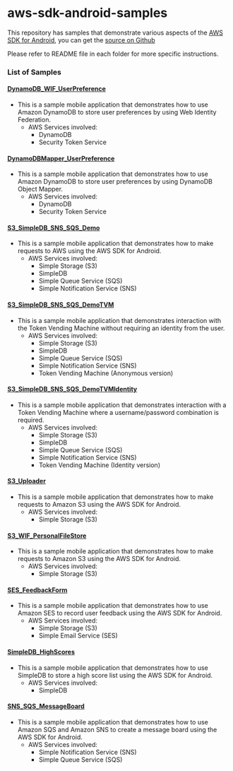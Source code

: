 aws-sdk-android-samples
=======================

This repository has samples that demonstrate various aspects of the [AWS SDK for Android](http://aws.amazon.com/sdkforandroid), you can get the [source on Github](https://github.com/aws/aws-sdk-android)

Please refer to README file in each folder for more specific instructions.

### List of Samples

#### [DynamoDB_WIF_UserPreference](DynamoDB_WIF_UserPreference/README.md)
* This is a sample mobile application that demonstrates how to use Amazon DynamoDB to store user preferences by using Web Identity Federation.
    * AWS Services involved:
      + DynamoDB
      + Security Token Service

#### [DynamoDBMapper_UserPreference](DynamoDBMapper_UserPreference/README.md)
* This is a sample mobile application that demonstrates how to use Amazon DynamoDB to store user preferences by using DynamoDB Object Mapper.
    * AWS Services involved:
      + DynamoDB
      + Security Token Service
     
#### [S3_SimpleDB_SNS_SQS_Demo](S3_SimpleDB_SNS_SQS_Demo/README.md)
* This is a sample mobile application that demonstrates how to make requests to AWS using the AWS SDK for Android.
    * AWS Services involved:
      + Simple Storage (S3)
      + SimpleDB
      + Simple Queue Service (SQS)
      + Simple Notification Service (SNS)

#### [S3_SimpleDB_SNS_SQS_DemoTVM](S3_SimpleDB_SNS_SQS_DemoTVM/README.md)
* This is a sample mobile application that demonstrates interaction with the Token Vending Machine without requiring an identity from the user.
    * AWS Services involved:
      + Simple Storage (S3)
      + SimpleDB
      + Simple Queue Service (SQS)
      + Simple Notification Service (SNS)
      + Token Vending Machine (Anonymous version)

#### [S3_SimpleDB_SNS_SQS_DemoTVMIdentity](S3_SimpleDB_SNS_SQS_DemoTVMIdentity/README.md)
* This is a sample mobile application that demonstrates interaction with a Token Vending Machine where a username/password combination is required.
    * AWS Services involved:
      + Simple Storage (S3)
      + SimpleDB
      + Simple Queue Service (SQS)
      + Simple Notification Service (SNS)
      + Token Vending Machine (Identity version)

#### [S3_Uploader](S3_Uploader/README.md)
* This is a sample mobile application that demonstrates how to make requests to Amazon S3 using the AWS SDK for Android.
    * AWS Services involved:
      + Simple Storage (S3)

#### [S3_WIF_PersonalFileStore](S3_WIF_PersonalFileStore/README.html)
* This is a sample mobile application that demonstrates how to make requests to Amazon S3 using the AWS SDK for Android.
    * AWS Services involved:
      + Simple Storage (S3)

#### [SES_FeedbackForm](SES_FeedbackForm/README.md)
* This is a sample mobile application that demonstrates how to use Amazon SES to record user feedback using the AWS SDK for Android.
    * AWS Services involved:
      + Simple Storage (S3)
      + Simple Email Service (SES)

#### [SimpleDB_HighScores](SimpleDB_HighScores/README.md)
* This is a sample mobile application that demonstrates how to use SimpleDB to store a high score list using the AWS SDK for Android.
    * AWS Services involved:
      + SimpleDB

#### [SNS_SQS_MessageBoard](SNS_SQS_MessageBoard/README.md)
* This is a sample mobile application that demonstrates how to use Amazon SQS and Amazon SNS to create a message board using the AWS SDK for Android.
    * AWS Services involved:
      + Simple Notification Service (SNS)
      + Simple Queue Service (SQS)
